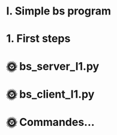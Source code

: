 # I. Simple bs program

# 1. First steps

# 🌞 bs_server_I1.py



# 🌞 bs_client_I1.py



# 🌞 Commandes...